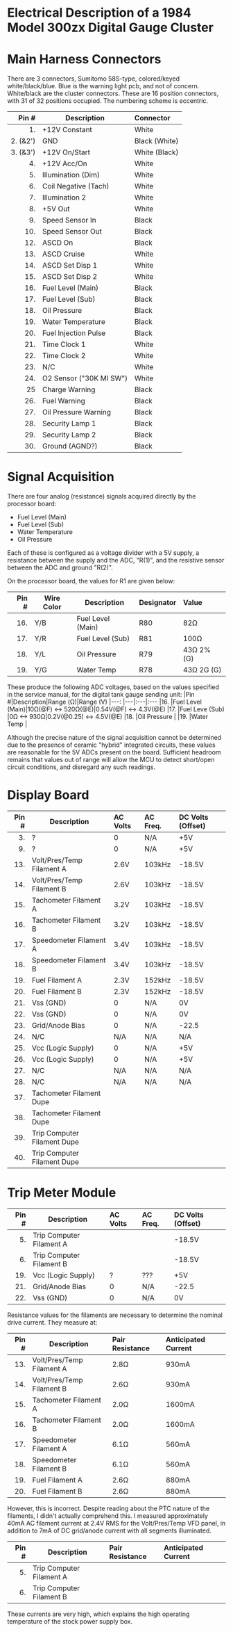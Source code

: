 # Electrical Description of a 1984 Model 300zx Digital Gauge Cluster

# Main Harness Connectors
There are 3 connectors, Sumitomo 58S-type, colored/keyed white/black/blue. Blue is the warning light pcb, and not of concern. White/black are the cluster connectors.
These are 16 position connectors, with 31 of 32 positions occupied. The numbering scheme is eccentric. 

|Pin # | Description | Connector
|---:| --- | :---
| 1.| +12V Constant | White
| 2. (&2')| GND | Black (White)
| 3. (&3')| +12V On/Start | White (Black)
| 4.| +12V Acc/On | White
| 5.| Illumination (Dim) | White
| 6.| Coil Negative (Tach) | White
| 7.| Illumination 2 | White
| 8.| +5V Out | White
| 9.| Speed Sensor In | Black
|10.| Speed Sensor Out | Black
|12.| ASCD On| Black
|13.| ASCD Cruise| White
|14.| ASCD Set Disp 1| White
|15.| ASCD Set Disp 2| White
|16.| Fuel Level (Main) | Black
|17.| Fuel Level (Sub) | Black
|18.| Oil Pressure | Black
|19.| Water Temperature | Black
|20.| Fuel Injection Pulse | Black
|21.| Time Clock 1| White
|22.| Time Clock 2| White
|23.| N/C | White
|24.| O2 Sensor ("30K MI SW") |White
|25 | Charge Warning | Black
|26.| Fuel Warning | Black
|27.| Oil Pressure Warning | Black
|28.| Security Lamp 1 | Black
|29.| Security Lamp 2 | Black
|30.| Ground (AGND?) |Black

# Signal Acquisition
There are four analog (resistance) signals acquired directly by the processor board:
* Fuel Level (Main)
* Fuel Level (Sub)
* Water Temperature
* Oil Pressure

Each of these is configured as a voltage divider with a 5V supply, a resistance between the supply and the ADC, "R(1)", and the resistive sensor between the ADC and ground "R(2)".

On the processor board, the values for R1 are given below:

|Pin #|Wire Color|Description|Designator|Value
|---:|---|---|:---|:---
|16. |Y/B|Fuel Level (Main)|R80|82Ω
|17. |Y/R|Fuel Level (Sub)|R81|100Ω
|18. |Y/L|Oil Pressure|R79|43Ω 2% (G)
|19. |Y/G|Water Temp|R78|43Ω 2G (G)

These produce the following ADC voltages, based on the values specified in the service manual, for the digital tank gauge sending unit:
|Pin #|Description|Range (Ω)|Range (V)
|---: |---|:---|:---
|16.  |Fuel Level (Main)|10Ω(@F) <-> 520Ω(@E)|0.54V(@F) <-> 4.3V(@E)
|17.  |Fuel Leve (Sub)  |0Ω <-> 930Ω|0.2V(@0.25) <-> 4.5V(@E)
|18.  |Oil Pressure     |
|19.  |Water Temp       |

Although the precise nature of the signal acquisition cannot be determined due to the presence of ceramic "hybrid" integrated circuits, these values are reasonable for the 5V ADCs present on the board. 
Sufficient headroom remains that values out of range will allow the MCU to detect short/open circuit conditions, and disregard any such readings.


# Display Board
|Pin # | Description | AC Volts | AC Freq. | DC Volts (Offset)
|-----:|------------ |:---      |:---      |:---
|3.    | ?           | 0        | N/A      | +5V
|9.    | ?           | 0        | N/A      | +5V
|13.   | Volt/Pres/Temp Filament A           | 2.6V        | 103kHz      | -18.5V
|14.   | Volt/Pres/Temp Filament B           | 2.6V        | 103kHz      | -18.5V
|15.   | Tachometer Filament A           | 3.2V        | 103kHz      | -18.5V
|16.   | Tachometer Filament B           | 3.2V        | 103kHz      | -18.5V
|17.   | Speedometer Filament A           | 3.4V        | 103kHz      | -18.5V
|18.   | Speedometer Filament B           | 3.4V        | 103kHz      | -18.5V
|19.   | Fuel Filament A           | 2.3V        | 152kHz      | -18.5V
|20.   | Fuel Filament B           | 2.3V        | 152kHz      | -18.5V
|21.   | Vss (GND)           | 0        | N/A      | 0V
|22.   | Vss (GND)           | 0        | N/A      | 0V
|23.   | Grid/Anode Bias     | 0        | N/A      | -22.5
|24.   | N/C          | N/A        | N/A      | N/A
|25.   | Vcc (Logic Supply)           | 0        | N/A      | +5V
|26.   | Vcc (Logic Supply)           | 0        | N/A      | +5V
|27.   | N/C          | N/A        | N/A      | N/A
|28.   | N/C          | N/A        | N/A      | N/A
|37.   | Tachometer Filament Dupe
|38.   | Tachometer Filament Dupe
|39.   | Trip Computer Filament Dupe
|40.   | Trip Computer Filament Dupe




# Trip Meter Module
|Pin # | Description | AC Volts | AC Freq. | DC Volts (Offset)
|-----:|------------ |:---      |:---      |:---
|5.    | Trip Computer Filament A           |         |      | -18.5V
|6.    | Trip Computer Filament B           |         |      | -18.5V
|19.    | Vcc (Logic Supply)  | ?        | ???      | +5V
|21.    | Grid/Anode Bias     | 0        | N/A      | -22.5
|22.    | Vss (GND)           | 0        | N/A      | 0V

Resistance values for the filaments are necessary to determine the nominal drive current. They measure at:

|Pin # | Description | Pair Resistance | Anticipated Current
|-----:|------------ |:---      |:---      
|13.   | Volt/Pres/Temp Filament A           | 2.8Ω        | 930mA    
|14.   | Volt/Pres/Temp Filament B           | 2.6Ω        | 930mA      
|15.   | Tachometer Filament A           | 2.0Ω        | 1600mA      
|16.   | Tachometer Filament B           | 2.0Ω        | 1600mA      
|17.   | Speedometer Filament A           | 6.1Ω        | 560mA      
|18.   | Speedometer Filament B           | 6.1Ω        | 560mA      
|19.   | Fuel Filament A           | 2.6Ω        | 880mA     
|20.   | Fuel Filament B           | 2.6Ω        | 880mA    

However, this is incorrect. Despite reading about the PTC nature of the filaments, I didn't actually comprehend this. 
I measured approximately 40mA AC filament current at 2.4V RMS for the Volt/Pres/Temp VFD panel, in addition to 7mA of DC grid/anode current with all segments illuminated. 

|Pin # | Description | Pair Resistance | Anticipated Current
|-----:|------------ |:---      |:---      
|5.    | Trip Computer Filament A           |         |      
|6.    | Trip Computer Filament B           |         |      

These currents are very high, which explains the high operating temperature of the stock power supply box. 
